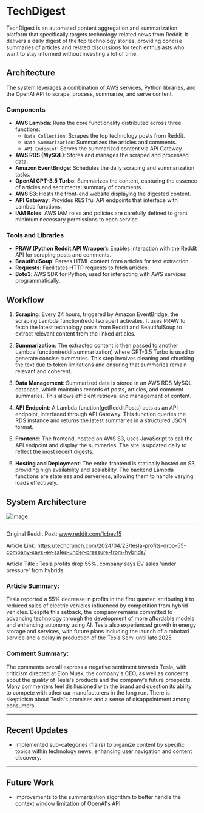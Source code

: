 # TechDigest

TechDigest is an automated content aggregation and summarization platform that specifically targets technology-related news from Reddit. It delivers a daily digest of the top technology stories, providing concise summaries of articles and related discussions for tech enthusiasts who want to stay informed without investing a lot of time.

## Architecture
The system leverages a combination of AWS services, Python libraries, and the OpenAI API to scrape, process, summarize, and serve content.

### Components
- **AWS Lambda**: Runs the core functionality distributed across three functions:
  - `Data Collection`: Scrapes the top technology posts from Reddit.
  - `Data Summarization`: Summarizes the articles and comments.
  - `API Endpoint`: Serves the summarized content via API Gateway.
- **AWS RDS (MySQL)**: Stores and manages the scraped and processed data.
- **Amazon EventBridge**: Schedules the daily scraping and summarization tasks.
- **OpenAI GPT-3.5 Turbo**: Summarizes the content, capturing the essence of articles and sentimental summary of comments.
- **AWS S3**: Hosts the front-end website displaying the digested content.
- **API Gateway**: Provides RESTful API endpoints that interface with Lambda functions.
- **IAM Roles**: AWS IAM roles and policies are carefully defined to grant minimum necessary permissions to each service.

### Tools and Libraries
- **PRAW (Python Reddit API Wrapper)**: Enables interaction with the Reddit API for scraping posts and comments.
- **BeautifulSoup**: Parses HTML content from articles for text extraction.
- **Requests**: Facilitates HTTP requests to fetch articles.
- **Boto3**: AWS SDK for Python, used for interacting with AWS services programmatically.

## Workflow
1. **Scraping**: Every 24 hours, triggered by Amazon EventBridge, the scraping Lambda function(redditscraper) activates. It uses PRAW to fetch the latest technology posts from Reddit and BeautifulSoup to extract relevant content from the linked articles.
   
2. **Summarization**: The extracted content is then passed to another Lambda function(redditsummarization) where GPT-3.5 Turbo is used to generate concise summaries. This step involves cleaning and chunking the text due to token limitations and ensuring that summaries remain relevant and coherent.

3. **Data Management**: Summarized data is stored in an AWS RDS MySQL database, which maintains records of posts, articles, and comment summaries. This allows efficient retrieval and management of content.

4. **API Endpoint**: A Lambda function(getRedditPosts) acts as an API endpoint, interfaced through API Gateway. This function queries the RDS instance and returns the latest summaries in a structured JSON format.

5. **Frontend**: The frontend, hosted on AWS S3, uses JavaScript to call the API endpoint and display the summaries. The site is updated daily to reflect the most recent digests.

6. **Hosting and Deployment**: The entire frontend is statically hosted on S3, providing high availability and scalability. The backend Lambda functions are stateless and serverless, allowing them to handle varying loads effectively.


## System Architecture 

![image](https://github.com/aditya3w3733/TechDigest/assets/104208359/51f40c90-7b0e-4ac8-a336-9b6d86a81256)



---



Original Reddit Post: www.reddit.com/1cbez15

Article Link: https://techcrunch.com/2024/04/23/tesla-profits-drop-55-company-says-ev-sales-under-pressure-from-hybrids/

Article Title : Tesla profits drop 55%, company says EV sales 'under pressure' from hybrids

### Article Summary: 

Tesla reported a 55% decrease in profits in the first quarter, attributing it to reduced sales of electric vehicles influenced by competition from hybrid vehicles. Despite this setback, the company remains committed to advancing technology through the development of more affordable models and enhancing autonomy using AI. Tesla also experienced growth in energy storage and services, with future plans including the launch of a robotaxi service and a delay in production of the Tesla Semi until late 2025.

### Comment Summary: 

The comments overall express a negative sentiment towards Tesla, with criticism directed at Elon Musk, the company's CEO, as well as concerns about the quality of Tesla's products and the company's future prospects. Many commenters feel disillusioned with the brand and question its ability to compete with other car manufacturers in the long run. There is skepticism about Tesla's promises and a sense of disappointment among consumers.

---
## Recent Updates

- Implemented sub-categories (flairs) to organize content by specific topics within technology news, enhancing user navigation and content discovery.
  
---
## Future Work

- Improvements to the summarization algorithm to better handle the context window limitation of OpenAI's API.
  
